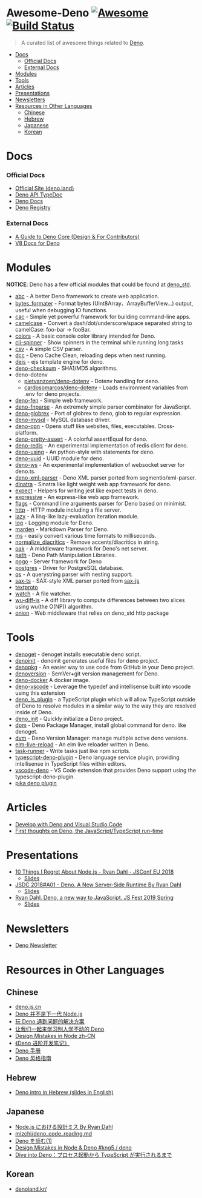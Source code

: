 # Awesome-Deno [![Awesome](https://cdn.rawgit.com/sindresorhus/awesome/d7305f38d29fed78fa85652e3a63e154dd8e8829/media/badge.svg)](https://github.com/sindresorhus/awesome) [![Build Status](https://api.travis-ci.com/denolib/awesome-deno.svg?branch=master)](https://travis-ci.com/denolib/awesome-deno)

> A curated list of awesome things related to [Deno](https://github.com/denoland/deno).

-   [Docs](#docs)
    -   [Official Docs](#official-docs)
    -   [External Docs](#external-docs)
-   [Modules](#modules)
-   [Tools](#tools)
-   [Articles](#articles)
-   [Presentations](#presentations)
-   [Newsletters](#newsletters)
-   [Resources in Other Languages](#resources-in-other-languages)
    -   [Chinese](#chinese)
    -   [Hebrew](#hebrew)
    -   [Japanese](#japanese)
    -   [Korean](#korean)

# Docs

### Official Docs

-   [Official Site (deno.land)](https://deno.land)
-   [Deno API TypeDoc](https://deno.land/typedoc/)
-   [Deno Docs](https://github.com/denoland/deno/blob/master/Docs.md)
-   [Deno Registry](https://deno.land/x/)

### External Docs

-   [A Guide to Deno Core (Design & For Contributors)](https://denolib.gitbook.io/guide/)
-   [V8 Docs for Deno](https://denolib.github.io/v8-docs/)

# Modules

**NOTICE**: Deno has a few official modules that could be found at [deno_std](https://github.com/denoland/deno_std).

-   [abc](https://github.com/zhmushan/abc) - A better Deno framework to create web application.
-   [bytes_formater](https://github.com/manyuanrong/bytes_formater) - Format bytes (Uint8Array、ArrayBufferView...) output, useful when debugging IO functions.
-   [cac](https://github.com/cacjs/cac) - Simple yet powerful framework for building command-line apps.
-   [camelcase](https://github.com/denolib/camelcase) - Convert a dash/dot/underscore/space separated string to camelCase: foo-bar → fooBar.
-   [colors](https://github.com/denoland/deno_std/tree/master/colors) - A basic console color library intended for Deno.
-   [cli-spinner](https://github.com/ameerthehacker/cli-spinners) - Show spinners in the terminal while running long tasks
-   [csv](https://github.com/hashrock/deno-fnparse/blob/master/parsers/csv.ts) - A simple CSV parser.
-   [dcc](https://github.com/BoltDoggy/deno#dcc) - Deno Cache Clean, reloading deps when next running.
-   [dejs](https://github.com/syumai/dejs) - ejs template engine for deno.
-   [deno-checksum](https://github.com/manyuanrong/deno-checksum) - SHA1/MD5 algorithms.
-   deno-dotenv
    -   [pietvanzoen/deno-dotenv](https://github.com/pietvanzoen/deno-dotenv) - Dotenv handling for deno.
    -   [cardosomarcos/deno-dotenv](https://github.com/cardosomarcos/deno-dotenv) - Loads environment variables from .env for deno projects.
-   [deno-fen](https://github.com/fen-land/deno-fen) - Simple web framework.
-   [deno-fnparse](https://github.com/hashrock/deno-fnparse) - An extremely simple parser combinator for JavaScript.
-   [deno-globrex](https://github.com/hayd/deno-globrex) - Port of globrex to deno, glob to regular expression.
-   [deno-mysql](https://github.com/manyuanrong/deno_mysql) - MySQL database driver.
-   [deno-opn](https://github.com/hashrock/deno-opn) - Opens stuff like websites, files, executables. Cross-platform.
-   [deno-pretty-assert](https://github.com/bokuweb/deno-pretty-assert) - A colorful assertEqual for deno.
-   [deno-redis](https://github.com/keroxp/deno-redis) - An experimental implementation of redis client for deno.
-   [deno-using](https://github.com/hayd/deno-using) - An python-style with statements for deno.
-   [deno-uuid](https://github.com/lucascaro/deno-uuid) - UUID module for deno.
-   [deno-ws](https://github.com/keroxp/deno-ws) - An experimental implementation of websocket server for deno.ts.
-   [deno-xml-parser](https://github.com/nekobato/deno-xml-parser) - Deno XML parser ported from segmentio/xml-parser.
-   [dinatra](https://github.com/syumai/dinatra) - Sinatra like light weight web app framework for deno.
-   [expect](https://github.com/allain/expect) - Helpers for writing jest like expect tests in deno.
-   [expressive](https://github.com/jinjor/deno-playground/tree/master/expressive) - An express-like web app framework.
-   [flags](https://github.com/denoland/deno_std/tree/master/flags) - Command line arguments parser for Deno based on minimist.
-   [http](https://github.com/denoland/deno_std/tree/master/http) - HTTP module including a file server.
-   [lazy](https://github.com/luvies/lazy) - A linq-like lazy-evaluation iteration module.
-   [log](https://github.com/denoland/deno_std/tree/master/log) - Logging module for Deno.
-   [marden](https://github.com/muhibbudins/marden) - Markdown Parser for Deno.
-   [ms](https://github.com/denolib/ms) - easily convert various time formats to milliseconds.
-   [normalize_diacritics](https://github.com/motss/deno_mod/tree/master/normalize_diacritics) - Remove accents/diacritics in string.
-   [oak](https://github.com/oakserver/oak) - A middleware framework for Deno's net server.
-   [path](https://github.com/denoland/deno_std/tree/master/fs/path) - Deno Path Manipulation Libraries.
-   [pogo](https://github.com/sholladay/pogo) - Server framework for Deno
-   [postgres](https://github.com/bartlomieju/deno-postgres) - Driver for PostgreSQL database.
-   [qs](https://github.com/denolib/qs) - A querystring parser with nesting support.
-   [sax-ts](https://github.com/Maxim-Mazurok/sax-ts) - SAX-style XML parser ported from [sax-js](https://github.com/isaacs/sax-js)
-   [textproto](https://github.com/denoland/deno_std/tree/master/textproto)
-   [watch](https://github.com/jinjor/deno-watch) - A file watcher.
-   [wu-diff-js](https://github.com/bokuweb/wu-diff-js) - A diff library to compute differences between two slices using wu(the O(NP)) algorithm.
-   [onion](https://github.com/runnerSnail/onion) - Web middleware that relies on deno_std http package

# Tools

-   [denoget](https://github.com/syumai/denoget) - denoget installs executable deno script.
-   [denoinit](https://github.com/syumai/deno-libs/tree/master/denoinit) - denoinit generates useful files for deno project.
-   [denopkg](https://github.com/denopkg/denopkg.com) - An easier way to use code from GitHub in your Deno project.
-   [denoversion](https://github.com/lucascaro/denoversion) - SemVer+git version management for Deno.
-   [deno-docker](https://github.com/maxmcd/deno-docker) A docker image.
-   [deno-vscode](https://github.com/ameerthehacker/deno-vscode) - Leverage the typedef and intellisense built into vscode using this extension
-   [deno_ls_plugin](https://www.npmjs.com/package/deno_ls_plugin) - a TypeScript plugin which will allow TypeScript outside of Deno to resolve modules in a similar way to the way they are resolved inside of Deno.
-   [deno_init](https://github.com/zhmushan/deno_init) - Quickly initialize a Deno project.
-   [dpm](https://github.com/BoltDoggy/deno#dpm) - Deno Package Manager, install global command for deno. like denoget.
-   [dvm](https://github.com/justjavac/dvm) - Deno Version Manager: manage multiple active deno versions.
-   [elm-live-reload](https://github.com/jinjor/deno-playground/tree/master/elm-live-reload) - An elm live reloader written in Deno.
-   [task-runner](https://github.com/jinjor/deno-playground/tree/master/task-runner) - Write tasks just like npm scripts.
-   [typescript-deno-plugin](https://github.com/justjavac/typescript-deno-plugin) - Deno language service plugin, providing intellisense in TypeScript files within editors.
-   [vscode-deno](https://github.com/justjavac/vscode-deno) - VS Code extension that provides Deno support using the typescript-deno-plugin.
-   [pika deno plugin](https://github.com/pikapkg/builders/tree/master/packages/plugin-build-deno/)

# Articles

-   [Develop with Deno and Visual Studio Code](https://medium.com/@kitsonk/develop-with-deno-and-visual-studio-code-225ce7c5b1ba)
-   [First thoughts on Deno, the JavaScript/TypeScript run-time](https://43081j.com/2019/01/first-look-at-deno)

# Presentations

-   [10 Things I Regret About Node.js - Ryan Dahl - JSConf EU 2018](https://www.youtube.com/watch?v=M3BM9TB-8yA)
    -   [Slides](https://tinyclouds.org/jsconf2018.pdf)
-   [JSDC 2018#A01 - Deno, A New Server-Side Runtime By Ryan Dahl](https://www.youtube.com/watch?v=FlTG0UXRAkE)
    -   [Slides](https://tinyclouds.org/deno_jsdc.pptx)
-   [Ryan Dahl. Deno, a new way to JavaScript. JS Fest 2019 Spring](https://www.youtube.com/watch?v=z6JRlx5NC9E)
    -   [Slides](https://www.slideshare.net/JSFestUA/js-fest-2019-ryan-dahl-deno-a-new-way-to-javascript)

# Newsletters

-   [Deno Newsletter](https://deno.news)

# Resources in Other Languages

## Chinese

-   [deno.js.cn](https://deno.js.cn/)
-   [Deno 并不是下一代 Node.js](https://juejin.im/post/5b14a390e51d4506c1300bbc)
-   [玩 Deno 遇到问题的解决方案](https://juejin.im/post/5b1245b3f265da6e4c6cf249)
-   [让我们一起来学习别人学不动的 Deno](https://segmentfault.com/a/1190000015151287)
-   [Design Mistakes in Node zh-CN](https://zhuanlan.zhihu.com/p/37637923)
-   [《Deno 进阶开发笔记》](https://github.com/chenshenhai/deno_note/)
-   [Deno 手册](https://nugine.github.io/deno-manual-cn/manual-cn.html)
-   [Deno 风格指南](https://nugine.github.io/deno-manual-cn/style-guide-cn.html)

## Hebrew

-   [Deno intro in Hebrew (slides in English)](https://www.youtube.com/watch?v=9tJ_LkI6_qw)

## Japanese

-   [Node.js における設計ミス By Ryan Dahl](https://yosuke-furukawa.hatenablog.com/entry/2018/06/07/080335)
-   [mizchi/deno_code_reading.md](https://gist.github.com/mizchi/31e5628751330b624a0e8ada9e739b1e)
-   [Deno を読む(1)](https://blog.bokuweb.me/entry/2019/01/11/102706)
-   [Design Mistakes in Node & Deno #kng5 / deno](https://speakerdeck.com/masashi/deno)
-   [Dive into Deno：プロセス起動から TypeScript が実行されるまで](https://blog.leko.jp/post/code-reading-of-deno-boot-process/)

## Korean

-   [denoland.kr/](https://denoland.kr/)

